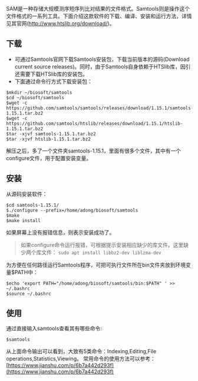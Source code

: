 SAM是一种存储大规模测序短序列比对结果的文件格式。Samtools则是操作这个文件格式的一系列工具。下面介绍这款软件的下载、编译、安装和运行方法，详情见其官网(http://www.htslib.org/download/)。
## 下载
* 可通过Samtools官网下载Samtools安装包，下载当前版本的源码(Download current source releases)。同时，由于Samtools自身依赖于HTSlib库，因引还需要下载HTSlib库的安装包。
* 下面通过命令行方式下载安装包：
```
$mkdir ~/biosoft/samtools
$cd ~/biosoft/samtools
$wget -c https://github.com/samtools/samtools/releases/download/1.15.1/samtools-1.15.1.tar.bz2
$wget -c https://github.com/samtools/htslib/releases/download/1.15.1/htslib-1.15.1.tar.bz2
$tar -xjvf samtools-1.15.1.tar.bz2
$tar -xjvf htslib-1.15.1.tar.bz2
```
解压之后，多了一个文件夹samtools-1.15.1，里面有很多个文件，其中有一个configure文件，用于配置安装变量。

## 安装
从源码安装软件：
```
$cd samtools-1.15.1/
$./configure --prefix=/home/adong/biosoft/samtools
$make
$make install
```
如果屏幕上没有报错信息，则表示安装成功了。
> 如果configure命令运行报错，可根据提示安装相应缺少的库文件。这里缺少两个库文件： `sudo apt install libbz2-dev liblzma-dev`

为方便在任何路径运行Samtools程序，可把可执行文件所在bin文件夹放到环境变量$PATH中：
```
$echo 'export PATH="/home/adong/biosoft/samtools/bin:$PATH" ' >> ~/.bashrc
$source ~/.bashrc
```
## 使用
通过直接输入samtools查看其有哪些命令:
```
$samtools
```
从上面命令输出可以看到，大致有5类命令：Indexing,Editing,File operations,Statistics,Viewing。
常用命令的使用方法可以参考：[https://www.jianshu.com/p/6b7a442d293f](https://www.jianshu.com/p/6b7a442d293f)
